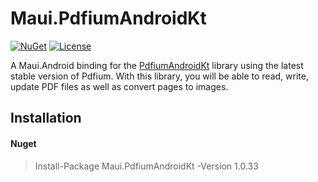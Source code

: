 # Maui.PdfiumAndroidKt

[![NuGet](https://img.shields.io/nuget/v/maui.pfiumandroidkt.svg?maxAge=86400&style=flat)](https://www.nuget.org/packages/Maui.PdfiumAndroidKt/)
[![License](https://img.shields.io/badge/License-Apache_2.0-blue.svg)](https://opensource.org/licenses/Apache-2.0)

A Maui.Android binding for the [PdfiumAndroidKt](https://github.com/johngray1965/PdfiumAndroidKt) library using the latest stable version of Pdfium. With this library, you will be able to read, write, update PDF files as well as convert pages to images.

## Installation
#### Nuget

> Install-Package Maui.PdfiumAndroidKt -Version 1.0.33
